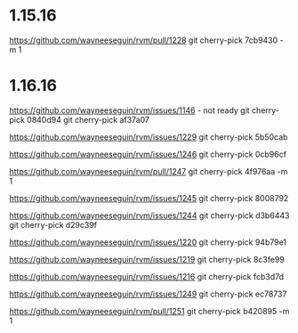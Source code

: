 # 1.15.16

https://github.com/wayneeseguin/rvm/pull/1228
git cherry-pick 7cb9430 -m 1

# 1.16.16

https://github.com/wayneeseguin/rvm/issues/1146 - not ready
git cherry-pick 0840d94
git cherry-pick af37a07

https://github.com/wayneeseguin/rvm/issues/1229
git cherry-pick 5b50cab

https://github.com/wayneeseguin/rvm/issues/1246
git cherry-pick 0cb96cf

https://github.com/wayneeseguin/rvm/pull/1247
git cherry-pick 4f976aa -m 1

https://github.com/wayneeseguin/rvm/issues/1245
git cherry-pick 8008792

https://github.com/wayneeseguin/rvm/issues/1244
git cherry-pick d3b6443
git cherry-pick d29c39f

https://github.com/wayneeseguin/rvm/issues/1220
git cherry-pick 94b79e1

https://github.com/wayneeseguin/rvm/issues/1219
git cherry-pick 8c3fe99

https://github.com/wayneeseguin/rvm/issues/1216
git cherry-pick fcb3d7d

https://github.com/wayneeseguin/rvm/issues/1249
git cherry-pick ec78737

https://github.com/wayneeseguin/rvm/pull/1251
git cherry-pick b420895 -m 1
